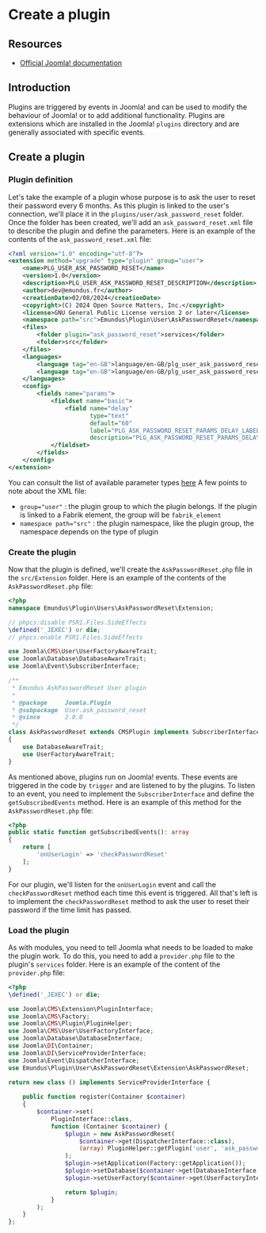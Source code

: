 # Create a plugin
## Resources
- [Official Joomla! documentation](https://manual.joomla.org/docs/next/building-extensions/plugins/basic-content-plugin)

## Introduction
Plugins are triggered by events in Joomla! and can be used to modify the behaviour of Joomla! or to add additional functionality. Plugins are extensions which are installed in the Joomla! `plugins` directory and are generally associated with specific events.
## Create a plugin
### Plugin definition
Let's take the example of a plugin whose purpose is to ask the user to reset their password every 6 months. As this plugin is linked to the user's connection, we'll place it in the `plugins/user/ask_password_reset` folder. Once the folder has been created, we'll add an `ask_password_reset.xml` file to describe the plugin and define the parameters. Here is an example of the contents of the `ask_password_reset.xml` file:
```xml
<?xml version="1.0" encoding="utf-8"?>
<extension method="upgrade" type="plugin" group="user">
    <name>PLG_USER_ASK_PASSWORD_RESET</name>
    <version>1.0</version>
    <description>PLG_USER_ASK_PASSWORD_RESET_DESCRIPTION</description>
    <author>dev@emundus.fr</author>
    <creationDate>02/08/2024</creationDate>
    <copyright>(C) 2024 Open Source Matters, Inc.</copyright>
    <license>GNU General Public License version 2 or later</license>
    <namespace path="src">Emundus\Plugin\User\AskPasswordReset</namespace>
    <files>
        <folder plugin="ask_password_reset">services</folder>
        <folder>src</folder>
    </files>
    <languages>
        <language tag="en-GB">language/en-GB/plg_user_ask_password_reset.ini</language>
        <language tag="en-GB">language/en-GB/plg_user_ask_password_reset.sys.ini</language>
    </languages>
    <config>
        <fields name="params">
            <fieldset name="basic">
                <field name="delay"
                       type="text"
                       default="60"
                       label="PLG_ASK_PASSWORD_RESET_PARAMS_DELAY_LABEL"
                       description="PLG_ASK_PASSWORD_RESET_PARAMS_DELAY_DESC"/>
            </fieldset>
        </fields>
    </config>
</extension>
```
You can consult the list of available parameter types [here](https://manual.joomla.org/docs/general-concepts/forms-fields/standard-fields/)
A few points to note about the XML file:
- `group="user"` : the plugin group to which the plugin belongs. If the plugin is linked to a Fabrik element, the group will be `fabrik_element`
- `namespace path="src"` : the plugin namespace, like the plugin group, the namespace depends on the type of plugin

### Create the plugin
Now that the plugin is defined, we'll create the `AskPasswordReset.php` file in the `src/Extension` folder. Here is an example of the contents of the `AskPasswordReset.php` file:
```php
<?php
namespace Emundus\Plugin\Users\AskPasswordReset\Extension;

// phpcs:disable PSR1.Files.SideEffects
\defined('_JEXEC') or die;
// phpcs:enable PSR1.Files.SideEffects

use Joomla\CMS\User\UserFactoryAwareTrait;
use Joomla\Database\DatabaseAwareTrait;
use Joomla\Event\SubscriberInterface;

/**
 * Emundus AskPasswordReset User plugin
 *
 * @package     Joomla.Plugin
 * @subpackage  User.ask_password_reset
 * @since       2.0.0
 */
class AskPasswordReset extends CMSPlugin implements SubscriberInterface
{
    use DatabaseAwareTrait;
	use UserFactoryAwareTrait;
}
```

As mentioned above, plugins run on Joomla! events. These events are triggered in the code by `trigger` and are listened to by the plugins. To listen to an event, you need to implement the `SubscriberInterface` and define the `getSubscribedEvents` method. Here is an example of this method for the `AskPasswordReset.php` file:
```php
<?php
public static function getSubscribedEvents(): array
{
    return [
        'onUserLogin' => 'checkPasswordReset'
    ];
}
```
For our plugin, we'll listen for the `onUserLogin` event and call the `checkPasswordReset` method each time this event is triggered.
All that's left is to implement the `checkPasswordReset` method to ask the user to reset their password if the time limit has passed.

### Load the plugin
As with modules, you need to tell Joomla what needs to be loaded to make the plugin work. To do this, you need to add a `provider.php` file to the plugin's `services` folder. Here is an example of the content of the `provider.php` file:
```php
<?php
\defined('_JEXEC') or die;

use Joomla\CMS\Extension\PluginInterface;
use Joomla\CMS\Factory;
use Joomla\CMS\Plugin\PluginHelper;
use Joomla\CMS\User\UserFactoryInterface;
use Joomla\Database\DatabaseInterface;
use Joomla\DI\Container;
use Joomla\DI\ServiceProviderInterface;
use Joomla\Event\DispatcherInterface;
use Emundus\Plugin\User\AskPasswordReset\Extension\AskPasswordReset;

return new class () implements ServiceProviderInterface {
    
    public function register(Container $container)
    {
        $container->set(
            PluginInterface::class,
            function (Container $container) {
                $plugin = new AskPasswordReset(
                    $container->get(DispatcherInterface::class),
                    (array) PluginHelper::getPlugin('user', 'ask_password_reset')
                );
                $plugin->setApplication(Factory::getApplication());
                $plugin->setDatabase($container->get(DatabaseInterface::class));
                $plugin->setUserFactory($container->get(UserFactoryInterface::class));

                return $plugin;
            }
        );
    }
};
```
